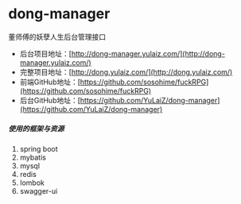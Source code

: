 # dong-manager
董师傅的妖孽人生后台管理接口
- 后台项目地址：[http://dong-manager.yulaiz.com/](http://dong-manager.yulaiz.com/)
- 完整项目地址：[http://dong.yulaiz.com/](http://dong.yulaiz.com/)
- 前端GitHub地址：[https://github.com/sosohime/fuckRPG](https://github.com/sosohime/fuckRPG)
- 后台GitHub地址：[https://github.com/YuLaiZ/dong-manager](https://github.com/YuLaiZ/dong-manager)

##### 使用的框架与资源
1. spring boot
2. mybatis
3. mysql
4. redis
5. lombok
6. swagger-ui

